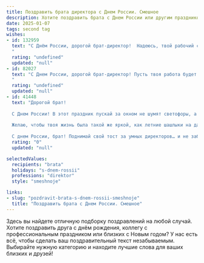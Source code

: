 ```yaml
---
title: Поздравить брата директора с Днем России. Смешное
description: Хотите поздравить брата с Днем России или другим праздником? Наш ИИ создаст незабываемое поздравление, а вы обязательно выделитесь среди других.  
date: 2025-01-07
tags: second tag
wishes:
- id: 132959
  text: "С Днём России, дорогой брат-директор!  Надеюсь, твой рабочий стол сегодня не захлебнулся в потоке поздравлений, а ты сам — в потоке шампанского (но только после работы, конечно!).  Желаю тебе управлять страной… хотя бы своей компанией,  с такой же эффективностью, как Путин управляет… шутками.  Пусть все твои проекты будут успешными, как  … ну, как минимум,  закон о бесплатном отдыхе на Мальдивах для директоров! 😉
  "
  rating: "undefined"
  updated: "null"
- id: 82027
  text: "С Днем России, дорогой брат-директор! Пусть твоя работа будет настолько же стабильна, как курс рубля, а бюджет компании - настолько же безграничен, как наша любовь к Родине! 😜🎉
  "
  rating: "undefined"
  updated: "null"
- id: 41448
  text: "Дорогой брат!
  
  С Днем России! В этот праздник пускай за окном не шумят светофоры, а только зазвучит музыка твоего успеха! Пусть твоя директорская серьезность соперничает с серьезностью нашей природы — но не забывай, что даже на высоте должности иногда нужно подсмеиваться над теми, кто рядом с тобой!
  
  Желаю, чтобы твоя жизнь была такой же яркой, как летние шашлыки на даче, и чтобы твой кабинет наполнялся не только отчетами, но и хорошим настроением! Пусть идеи к тебе приходят, как клиенты в тёплые выходные — неожиданно и с радостью!
  
  С днем России, брат! Поднимай свой тост за умных директоров… и не забывай, что у нас в стране тоже много хорошего — например, ты!"
  rating: "0"
  updated: "null"

selectedValues:
  recipients: "brata"
  holidays: "s-dnem-rossii"
  professions: "direktor"
  style: "smeshnoje"

links:
- slug: "pozdravit-brata-s-dnem-rossii-smeshnoje"
  title: "Поздравить брата с Днем России. Смешное"
---
```


Здесь вы найдете отличную подборку поздравлений на любой случай. 
Хотите поздравить друга с днём рождения, коллегу с профессиональным праздником или близких с Новым годом? У нас есть всё, чтобы сделать ваш поздравительный текст незабываемым. Выбирайте нужную категорию и находите лучшие слова для ваших близких и друзей!
